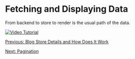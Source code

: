 # Fetching and Displaying Data
From backend to store to render is the usual path of the data.

[![Video Tutorial](https://raw.githubusercontent.com/freenit-framework/frontend-tutorial/step/07/screenshot.png)](https://www.youtube.com/watch?v=KpaYw0-aSps&list=PLpeJ1COhO5ak9X3UE85mlFZrrIxiPynKy&index=7)

[Previous: Blog Store Details and How Does It Work](https://github.com/freenit-framework/frontend-tutorial/tree/step/06)

[Next: Pagination](https://github.com/freenit-framework/frontend-tutorial/tree/step/08)

